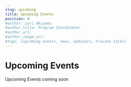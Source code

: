 ```yaml
---
slug: upcoming
title: Upcoming Events
position: 0
#author: Lori Akiyama
#author_title: Program Coordinator 
#author_url: 
#author_image_url: 
#tags: [upcoming events, news, webinars, trainee talks]
---
```

# Upcoming Events 
   
Upcoming Events coming soon
  
<!-- import Trainee_Talks_July19 from './Trainee_Talks_July19.jpg'


<div class="container2">
<h4>CREATE SE4AI Trainee Talks Summer 2024 Edition</h4>
<div class="events ">
<div class="manuel_cosentino_n_CMLApjfI_unsplash1">
<img src={Trainee_Talks_July19}/>
</div>
<div class="text">
Join us on<strong> Friday, July 19th at 10:00 AM EST </strong> as we welcome University of Alberta Master's candidate Afiya Fahmida Sarah who will present her thesis research on "Improving API Documentation Quality Through Identifying Missing Code Examples".

<></>
<a href="/blog/2022/09/21/upcoming/event/CREATE_SE4AI_Trainee_Talks_Summer_2024_Edition"> <strong>Read More</strong></a>
</div>
</div>  </div> 
 -->
